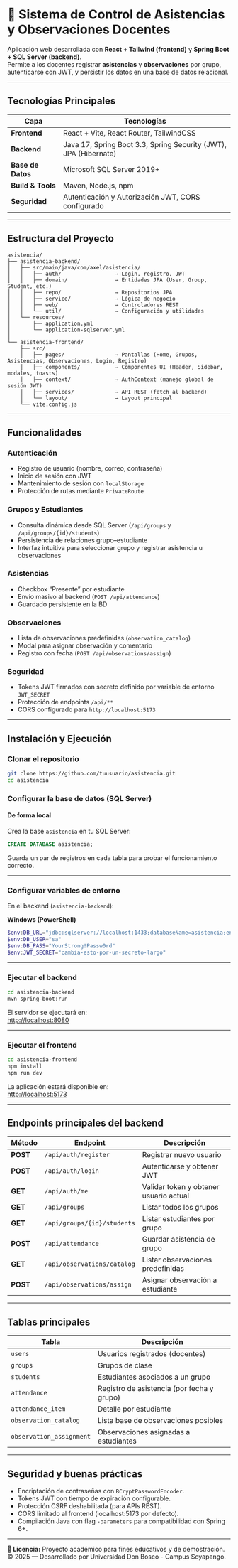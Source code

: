 # 🧾 Sistema de Control de Asistencias y Observaciones Docentes

Aplicación web desarrollada con **React + Tailwind (frontend)** y **Spring Boot + SQL Server (backend)**.  
Permite a los docentes registrar **asistencias** y **observaciones** por grupo, autenticarse con JWT, y persistir los datos en una base de datos relacional.

---

## Tecnologías Principales

| Capa | Tecnologías |
|------|--------------|
| **Frontend** | React + Vite, React Router, TailwindCSS |
| **Backend** | Java 17, Spring Boot 3.3, Spring Security (JWT), JPA (Hibernate) |
| **Base de Datos** | Microsoft SQL Server 2019+ |
| **Build & Tools** | Maven, Node.js, npm |
| **Seguridad** | Autenticación y Autorización JWT, CORS configurado |

---

## Estructura del Proyecto

```
asistencia/
├── asistencia-backend/
│   ├── src/main/java/com/axel/asistencia/
│   │   ├── auth/                 → Login, registro, JWT
│   │   ├── domain/               → Entidades JPA (User, Group, Student, etc.)
│   │   ├── repo/                 → Repositorios JPA
│   │   ├── service/              → Lógica de negocio
│   │   ├── web/                  → Controladores REST
│   │   └── util/                 → Configuración y utilidades
│   └── resources/
│       ├── application.yml
│       └── application-sqlserver.yml
│
└── asistencia-frontend/
    ├── src/
    │   ├── pages/                → Pantallas (Home, Grupos, Asistencias, Observaciones, Login, Registro)
    │   ├── components/           → Componentes UI (Header, Sidebar, modales, toasts)
    │   ├── context/              → AuthContext (manejo global de sesión JWT)
    │   ├── services/             → API REST (fetch al backend)
    │   └── layout/               → Layout principal
    └── vite.config.js
```

---

## Funcionalidades

### Autenticación
- Registro de usuario (nombre, correo, contraseña)
- Inicio de sesión con JWT
- Mantenimiento de sesión con `localStorage`
- Protección de rutas mediante `PrivateRoute`

### Grupos y Estudiantes
- Consulta dinámica desde SQL Server (`/api/groups` y `/api/groups/{id}/students`)
- Persistencia de relaciones grupo–estudiante
- Interfaz intuitiva para seleccionar grupo y registrar asistencia u observaciones

### Asistencias
- Checkbox “Presente” por estudiante
- Envío masivo al backend (`POST /api/attendance`)
- Guardado persistente en la BD

### Observaciones
- Lista de observaciones predefinidas (`observation_catalog`)
- Modal para asignar observación y comentario
- Registro con fecha (`POST /api/observations/assign`)

### Seguridad
- Tokens JWT firmados con secreto definido por variable de entorno `JWT_SECRET`
- Protección de endpoints `/api/**`
- CORS configurado para `http://localhost:5173`

---

## Instalación y Ejecución

### Clonar el repositorio
```bash
git clone https://github.com/tuusuario/asistencia.git
cd asistencia
```

### Configurar la base de datos (SQL Server)


#### De forma local
Crea la base `asistencia` en tu SQL Server:
```sql
CREATE DATABASE asistencia;
```
Guarda un par de registros en cada tabla para probar el funcionamiento correcto.

---

### Configurar variables de entorno

En el backend (`asistencia-backend`):

**Windows (PowerShell)**
```powershell
$env:DB_URL="jdbc:sqlserver://localhost:1433;databaseName=asistencia;encrypt=true;trustServerCertificate=true"
$env:DB_USER="sa"
$env:DB_PASS="YourStrong!Passw0rd"
$env:JWT_SECRET="cambia-esto-por-un-secreto-largo"
```

---

### Ejecutar el backend
```bash
cd asistencia-backend
mvn spring-boot:run
```

El servidor se ejecutará en:  
[http://localhost:8080](http://localhost:8080)

---

### Ejecutar el frontend
```bash
cd asistencia-frontend
npm install
npm run dev
```

La aplicación estará disponible en:  
[http://localhost:5173](http://localhost:5173)

---

## Endpoints principales del backend

| Método | Endpoint | Descripción |
|---------|-----------|-------------|
| **POST** | `/api/auth/register` | Registrar nuevo usuario |
| **POST** | `/api/auth/login` | Autenticarse y obtener JWT |
| **GET** | `/api/auth/me` | Validar token y obtener usuario actual |
| **GET** | `/api/groups` | Listar todos los grupos |
| **GET** | `/api/groups/{id}/students` | Listar estudiantes por grupo |
| **POST** | `/api/attendance` | Guardar asistencia de grupo |
| **GET** | `/api/observations/catalog` | Listar observaciones predefinidas |
| **POST** | `/api/observations/assign` | Asignar observación a estudiante |

---

## Tablas principales

| Tabla | Descripción |
|--------|-------------|
| `users` | Usuarios registrados (docentes) |
| `groups` | Grupos de clase |
| `students` | Estudiantes asociados a un grupo |
| `attendance` | Registro de asistencia (por fecha y grupo) |
| `attendance_item` | Detalle por estudiante |
| `observation_catalog` | Lista base de observaciones posibles |
| `observation_assignment` | Observaciones asignadas a estudiantes |

---

## Seguridad y buenas prácticas
- Encriptación de contraseñas con `BCryptPasswordEncoder`.
- Tokens JWT con tiempo de expiración configurable.
- Protección CSRF deshabilitada (para APIs REST).
- CORS limitado al frontend (localhost:5173 por defecto).
- Compilación Java con flag `-parameters` para compatibilidad con Spring 6+.

---

**📘 Licencia:** Proyecto académico para fines educativos y de demostración.  
© 2025 — Desarrollado por Universidad Don Bosco - Campus Soyapango.

